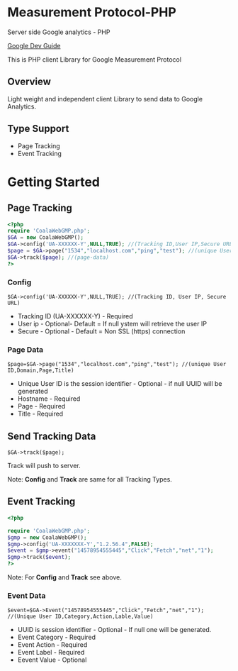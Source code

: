 # Measurement Protocol-PHP
Server side Google analytics - PHP

[Google Dev Guide](https://developers.google.com/analytics/devguides/collection/protocol/v1/devguide)

This is PHP client Library for Google Measurement Protocol

## Overview
Light weight and independent client Library to send data to Google Analytics.

## Type Support
 - Page Tracking
 - Event Tracking

# Getting Started

## Page Tracking

```php
<?php
require 'CoalaWebGMP.php';
$GA = new CoalaWebGMP();
$GA->config('UA-XXXXXX-Y',NULL,TRUE); //(Tracking ID,User IP,Secure URL)
$page = $GA->page("1534","localhost.com","ping","test"); //(unique User ID,Domain,Page,Title)
$GA->track($page); //(page-data) 
?>
```

### Config

```
$GA->config('UA-XXXXXX-Y',NULL,TRUE); //(Tracking ID, User IP, Secure URL)
```

 - Tracking ID (UA-XXXXXX-Y) - Required
 - User ip - Optional- Default = If null ystem will retrieve the user IP
 - Secure - Optional - Default = Non SSL (https) connection

### Page Data

```
$page=$GA->page("1534","localhost.com","ping","test"); //(unique User ID,Domain,Page,Title)
```

 - Unique User ID is the session identifier - Optional -  if null UUID will be generated
 - Hostname - Required
 - Page - Required
 - Title - Required
 
## Send Tracking Data
```
$GA->track($page);
```
Track will push to server.

Note: **Config** and **Track** are same for all Tracking Types.
 
## Event Tracking

```php
<?php

require 'CoalaWebGMP.php';
$gmp = new CoalaWebGMP();
$gmp->config('UA-XXXXXXX-Y',"1.2.56.4",FALSE);
$event = $gmp->event("14578954555445","Click","Fetch","net","1");
$gmp->track($event);
?>
```

Note: For **Config** and **Track** see above.

### Event Data

```
$event=$GA->Event("14578954555445","Click","Fetch","net","1"); //(Unique User ID,Category,Action,Lable,Value)
```

- UUID is session identifier - Optional - If null one will be generated.
- Event Category - Required
- Event Action - Required
- Event Label - Required
- Eevent Value - Optional
